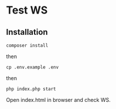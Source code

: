 # Test WS
## Installation
```
composer install
```
then
```
cp .env.example .env
```
then
```
php index.php start
```
Open index.html in browser and check WS.
